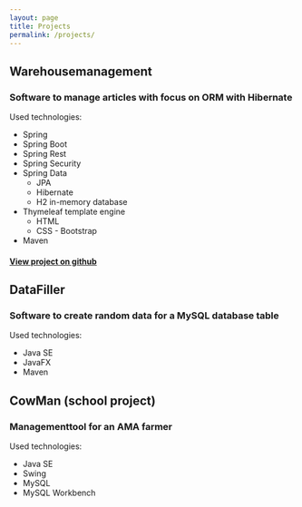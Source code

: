```yaml
---
layout: page
title: Projects
permalink: /projects/
---
```


## Warehousemanagement

### Software to manage articles with focus on ORM with Hibernate

Used technologies:

* Spring
* Spring Boot  
* Spring Rest    
* Spring Security
* Spring Data
    * JPA
    * Hibernate
    * H2 in-memory database
* Thymeleaf template engine
  * HTML
  * CSS - Bootstrap
* Maven  

#### [View project on github](https://github.com/redseacomputing/warehousemanagement)

## DataFiller

### Software to create random data for a MySQL database table

Used technologies:

* Java SE
* JavaFX
* Maven

## CowMan (school project)
### Managementtool for an AMA farmer 

Used technologies:

* Java SE
* Swing
* MySQL
* MySQL Workbench


